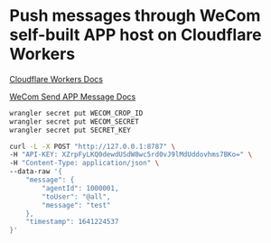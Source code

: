 # Push messages through WeCom self-built APP host on Cloudflare Workers

[Cloudflare Workers Docs](https://developers.cloudflare.com/workers/)

[WeCom Send APP Message Docs](https://work.weixin.qq.com/api/doc/90000/90135/90236)



```bash
wrangler secret put WECOM_CROP_ID
wrangler secret put WECOM_SECRET
wrangler secret put SECRET_KEY
```

```bash
curl -L -X POST "http://127.0.0.1:8787" \
-H "API-KEY: XZrpFyLKQ0dewdUSdW8wc5rd0vJ9lMdUddovhms7BKo=" \
-H "Content-Type: application/json" \
--data-raw '{
    "message": {
        "agentId": 1000001,
        "toUser": "@all",
        "message": "test"
    },
    "timestamp": 1641224537
}'
```